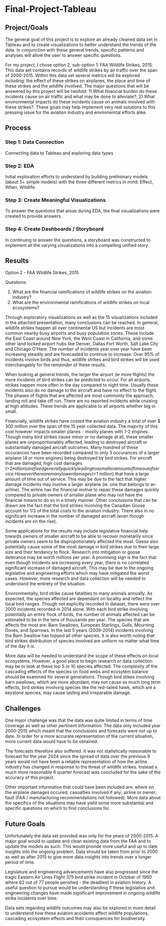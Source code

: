 # Final-Project-Tableau

## Project/Goals
The general goal of this project is to explore an already cleaned data set in Tableau and to create visualizations to better understand the trends of the data. In conjunction with these general trends, specific patterns and analyses will allow the user to answer specific questions. 

For my project, I chose option 2, sub-option 1: FAA Wildlife Strikes, 2015. This data set contains records of wildlife strikes by air traffic over the span of 2000-2015. Within this data set several metrics will be explored including: the effect of these strikes on airplanes, the place and time of these strikes and the wildlife involved. The major questions that will be answered by this project will be twofold: 1) What financial burden do these incidents cause on air traffic and what may be done to alleviate?; 2) What environmental impacts do these incidents cause on animals involved with these strikes?. These goals may help implement very real solutions to this pressing issue for the aviation industry and environemtal efforts alike.

## Process
### Step 1: Data Connection
Connecting data to Tableau and exploring data types
### Step 2: EDA
Initial exploration efforts to understand by building preliminary models (about 5+ simple models) with the three different metrics in mind: Effect, When, Wildlife.
### Step 3: Create Meaningful Visualizations
To answer the questions that arose during EDA, the final visualizations were created to provide answers.
### Step 4: Create Dashboards / Storyboard
In continuing to answer the questions, a storyboard was constructed to implement all the varying visualizations into a compelling unified story.

## Results
Option 2 - FAA Wildlife Strikes, 2015

Questions:
1) What are the financial ramifications of wildlife strikes on the aviation industry?
2) What are the environmental ramifications of wildlife strikes on local ecosystems?

Through exploratory visualizations as well as the 15 visualizations included in the attached presentation, many conclusions can be reached. In general, wildlife strikes happen all over continental US but incidents are most common nearby busy airports and busy population zones. These include the East Coast around New York, the West Coast in California, and some other land locked airport hubs like Denver, Dallas Fort Worth, Salt Lake City and Chicago O'Hare. The number of incidents year over year have been increasing steadily and are forecasted to continue to increase. Over 95% of incidents involve birds and thus, wildlife strikes and bird strikes will be used interchangably for the remainder of these results.

When looking at general trends, the larger the airport (ie more flights) the more incidents of bird strikes can be predicted to occur. For all airports, strikes happen more often in the day compared to night time. Usually these incidents also do no damage to the aircraft and have no effect to the flight. The phases of flights that are affected are most commonly the approach, landing roll and take off run. There are no reported incldents while cruising at high altitudes. These trends are applicable to all airports whether big or small.

Financially, wildlife strikes have costed the aviation industry a total of over $ 300 million over the span of the 15 year collected data. The majority of this cost however impacts smaller planes - mostly planes with 1-2 engines. Though many bird strikes cause minor or no damage at all, these smaller planes are unproportionately affected, leading to destroyed aircraft or substantially damaged aircraft outcomes. Many hundred of these occurances have been recorded compared to only 3 occurances of a larger airplane (4 or more engines) being destroyed by bird strikes. For aircraft that are damaged, high cost damages (>$2 million) are fixed generally quickly leading to a smaller amount of time out of service. However there are many lower damages (<$1 million) that have a large amount of time out of service. This may be due to the fact that higher damage incidents may involve a larger airplane (ie. one that belongs to an airline). The airline has the financial motive to repair these damages quickly compared to private owners of smaller plane who may not have the financial means to do so in a timely manner. Other conclusions that can be drawn are the fact that the bird strikes involving the Canadian Goose account for 1/3 of the total costs to the aviation industry. There also in no significant increase in the number of damaged aircraft (even though incidents are on the rise). 

Some applications for the results may include legislative financial help towards owners of smaller aircraft to be able to recover monetarily since private owners seem to be dispropotionately affected the most. Geese also potentially cause some of the most damage in bird strikes due to their large size and their tendancy to flock. Research into mitigation or goose deterance may be worth millions per year. A promising sign is the fact that even though incidents are increasing every year, there is no correlated significant increase of damaged aircraft. This may be due to the ongoing legislative and engineering efforts which may have mitigated the worst cases. However, more research and data collection will be needed to understand the entirety of the situation.

Environmentally, bird strike cause fatalities to many animals annually. As expected, the species affected are dependant on locality and reflect the local bird ranges. Though not explicitly recorded in dataset, there were over 2000 incidents recorded in 2014 alone. With each bird strike involving potentially an entire flock of birds, the number of animals affected can be estimated to be in the tens of thousands per year. The species that are affects the most are: Barn Swallows, European Starlings, Gulls, Mourning Doves, and Sparrows. In the last 5 years (2009-2014) incidents involving the Barn Swallow has topped all other species. It is also worth noting that bird strikes distribution of species involved are uniform no matter what time of the day it is.

More data will be needed to understand the scope of these effects on local ecosystems. However, a good place to begin research or data collection may be to look at these top 5 or 10 species affected. The complexity of the cascading effects of the species on food webs and ecosytem balance should be examined for several generations. Though bird stikes involving barn swallows, which are more abundant, may not cause as much long term effects, bird strikes involving species like the red-tailed hawk, which are a keystone species, may cause lasting and irreparable damage.

## Challenges 
One major challenge was that the data was quite limited in terms of time coverage as well as other pertinent information. The data only included year 2000-2015 which meant that the conclusions and forecasts were not up to date. In order for a more accurate representation of the current situation, more current data would have to be obtained. 

The forecasts therefore also suffered. It was not statistically reasonable to forecast for the year 2024 since the spread of data over the previous 9 years would not have been a reliable representation of how the airline industry has changed in response to the threat of wildlife strikes. Instead a much more reasonable 6 quarter forecast was concluded for the sake of the accuracy of this project.

Other important information that could have been included are: where on the airplane damages occured; casualties involved if any; airline or owner; fault (FAA / manufacturing recommendations not followed). More data about the specifics of the situations may have yield some more substantial and specific questions on which to find conclusions for.

## Future Goals
Unfortunately the data set provided was only for the years of 2000-2015. A major goal would to update and clean existing data from the FAA and to update the models as such. This would provide more useful and up to date insights into the ongoing problem. Data should be taken from prior to 2000 as well as after 2015 to give more data insights into trends over a longer period of time.

Legislature and engineering advancements have also progressed since the tragic Eastern Air Lines Flight 375 bird strike incident in October of 1960 where 62 out of 77 people perished - the deadliest in aviation history. A useful question to pursue would be understanding if these legislative and engineering changes have made significant improvement in ongoing wildlife strike incidents over time. 

Data sets regarding wildlife outcomes may also be explored in more detail to understand how these aviation accidents affect wildlife populations, cascading ecosystem effects and their consquences for biodiversity.
